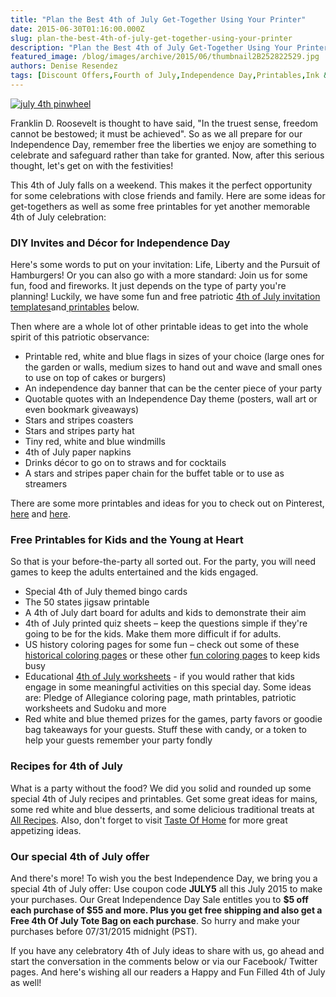 ```yaml
---
title: "Plan the Best 4th of July Get-Together Using Your Printer"
date: 2015-06-30T01:16:00.000Z
slug: plan-the-best-4th-of-july-get-together-using-your-printer
description: "Plan the Best 4th of July Get-Together Using Your Printer"
featured_image: /blog/images/archive/2015/06/thumbnail2B252822529.jpg
authors: Denise Resendez
tags: [Discount Offers,Fourth of July,Independence Day,Printables,Ink &amp; Toner,DIY]
---
```


[![july 4th pinwheel](/blog/images/july-4th-banner.jpg)](/blog/images/july-4th-banner.jpg)

Franklin D. Roosevelt is thought to have said, "In the truest sense, freedom cannot be bestowed; it must be achieved". So as we all prepare for our Independence Day, remember free the liberties we enjoy are something to celebrate and safeguard rather than take for granted. Now, after this serious thought, let's get on with the festivities!

This 4th of July falls on a weekend. This makes it the perfect opportunity for some celebrations with close friends and family. Here are some ideas for get-togethers as well as some free printables for yet another memorable 4th of July celebration:

### DIY Invites and Décor for Independence Day

Here's some words to put on your invitation: Life, Liberty and the Pursuit of Hamburgers! Or you can also go with a more standard: Join us for some fun, food and fireworks. It just depends on the type of party you're planning! Luckily, we have some fun and free patriotic [4th of July invitation templates](https://www.greetingsisland.com/invitations/holidays/4th-of-july)and[ printables](https://www.hooverwebdesign.com/4th-of-july-free-printable-invitations.html) below.

Then where are a whole lot of other printable ideas to get into the whole spirit of this patriotic observance:

* Printable red, white and blue flags in sizes of your choice (large ones for the garden or walls, medium sizes to hand out and wave and small ones to use on top of cakes or burgers)
* An independence day banner that can be the center piece of your party
* Quotable quotes with an Independence Day theme (posters, wall art or even bookmark giveaways)
* Stars and stripes coasters
* Stars and stripes party hat
* Tiny red, white and blue windmills
* 4th of July paper napkins
* Drinks décor to go on to straws and for cocktails
* A stars and stripes paper chain for the buffet table or to use as streamers

There are some more printables and ideas for you to check out on Pinterest, [here](https://in.pinterest.com/katibug/memorial-day-fourth-of-july/) and [here](https://www.pinterest.com/ThePartyTeacher/free-printables-4th-of-july/).


### Free Printables for Kids and the Young at Heart

So that is your before-the-party all sorted out. For the party, you will need games to keep the adults entertained and the kids engaged.

* Special 4th of July themed bingo cards
* The 50 states jigsaw printable
* A 4th of July dart board for adults and kids to demonstrate their aim
* 4th of July printed quiz sheets – keep the questions simple if they're going to be for the kids. Make them more difficult if for adults.
* US history coloring pages for some fun – check out some of these [historical coloring pages](https://www.activityvillage.co.uk/us-history-colouring-pages) or these other [fun coloring pages](https://www.mes-english.com/coloring/fourthofjuly.php) to keep kids busy
* Educational [4th of July worksheets](https://www.education.com/worksheets/fourth-of-july/) \- if you would rather that kids engage in some meaningful activities on this special day. Some ideas are: Pledge of Allegiance coloring page, math printables, patriotic worksheets and Sudoku and more
* Red white and blue themed prizes for the games, party favors or goodie bag takeaways for your guests. Stuff these with candy, or a token to help your guests remember your party fondly

### Recipes for 4th of July

What is a party without the food? We did you solid and rounded up some special 4th of July recipes and printables. Get some great ideas for mains, some red white and blue desserts, and some delicious traditional treats at [All Recipes](https://www.allrecipes.com). Also, don't forget to visit [Taste Of Home](https://www.tasteofhome.com) for more great appetizing ideas.

### Our special 4th of July offer

And there's more! To wish you the best Independence Day, we bring you a special 4th of July offer: Use coupon code **JULY5** all this July 2015 to make your purchases. Our Great Independence Day Sale entitles you to **$5 off each purchase of $55 and more. Plus you get free shipping and also get a Free 4th Of July Tote Bag on each purchase**. So hurry and make your purchases before 07/31/2015 midnight (PST).

If you have any celebratory 4th of July ideas to share with us, go ahead and start the conversation in the comments below or via our Facebook/ Twitter pages. And here's wishing all our readers a Happy and Fun Filled 4th of July as well!